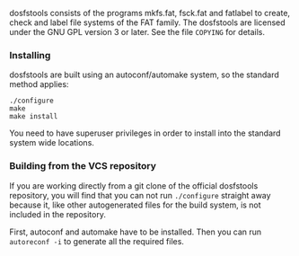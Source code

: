 dosfstools consists of the programs mkfs.fat, fsck.fat and fatlabel to create,
check and label file systems of the FAT family.  The dosfstools are licensed
under the GNU GPL version 3 or later. See the file `COPYING` for details.


### Installing

dosfstools are built using an autoconf/automake system, so the standard method
applies:

```
./configure
make
make install
```

You need to have superuser privileges in order to install into the standard
system wide locations.


### Building from the VCS repository

If you are working directly from a git clone of the official dosfstools
repository, you will find that you can not run `./configure` straight away
because it, like other autogenerated files for the build system, is not included
in the repository.

First, autoconf and automake have to be installed.  Then you can run `autoreconf
-i` to generate all the required files.
